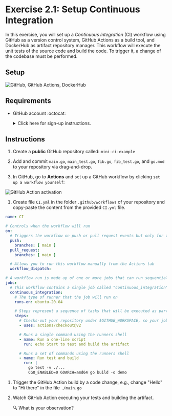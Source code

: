 # Exercise 2.1: Setup Continuous Integration

In this exercise, you will set up a *Continuous Integration* (CI) workflow using GitHub as a version control system, GitHub Actions as a build tool, and DockerHub as artifact repository manager. This workflow will execute the unit tests of the source code and build the code. To trigger it, a change of the codebase must be performed. 

## Setup

![GitHub, GitHub Actions, DockerHub](./assets/lab_setup.png)

## Requirements

* GitHub account :octocat: 
    <details><summary>Click here for sign-up instructions.</summary>
    <p>

    To sign up:  https://github.com/join

    </p>
    </details>

## Instructions

1. Create a **public** GitHub repository called: `mini-ci-example`

1. Add and commit `main.go`, `main_test.go`, `fib.go`, `fib_test.go`, and `go.mod` to your repository via drag-and-drop.

1. In GitHub, go to **Actions** and set up a GitHub workflow by clicking `set up a workflow yourself`:

![GitHub Action activation](./assets/gh_action_activate.png)

1. Create file `CI.yml` in the folder `.github/workflows` of your repository and copy-paste the content from the provided `CI.yml` file. 

```yaml
name: CI

# Controls when the workflow will run
on:
  # Triggers the workflow on push or pull request events but only for the master branch
  push:
    branches: [ main ]
  pull_request:
    branches: [ main ]

  # Allows you to run this workflow manually from the Actions tab
  workflow_dispatch:

# A workflow run is made up of one or more jobs that can run sequentially or in parallel
jobs:
  # This workflow contains a single job called "continuous_integration"
  continuous_integration:
    # The type of runner that the job will run on
    runs-on: ubuntu-20.04

    # Steps represent a sequence of tasks that will be executed as part of the job
    steps:
      # Checks-out your repository under $GITHUB_WORKSPACE, so your job can access it
      - uses: actions/checkout@v2

      # Runs a single command using the runners shell
      - name: Run a one-line script
        run: echo Start to test and build the artifact

      # Runs a set of commands using the runners shell
      - name: Run test and build
        run: |
          go test -v ./...
          CGO_ENABLED=0 GOARCH=amd64 go build -o demo
```

1. Trigger the GitHub Action build by a code change, e.g., change "Hello" to "Hi there" in the file `./main.go`

1. Watch GitHub Action executing your tests and building the artifact.

    :mag: What is your observation? 

